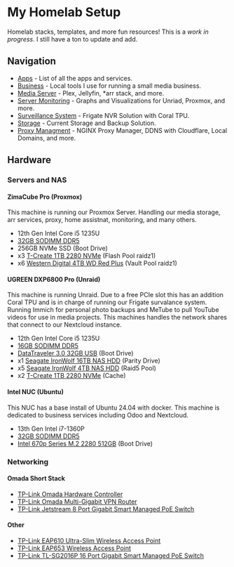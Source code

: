 # My Homelab Setup
Homelab stacks, templates, and more fun resources! This is a *work in progress*. I still have a ton to update and add.

## Navigation
* [Apps](https://github.com/TechHutTV/homelab/tree/main/apps) - List of all the apps and services.
* [Business](https://github.com/TechHutTV/homelab/tree/main/apps) - Local tools I use for running a small media business.
* [Media Server](https://github.com/TechHutTV/homelab/tree/main/media) - Plex, Jellyfin, *arr stack, and more.
* [Server Monitoring](https://github.com/TechHutTV/homelab/tree/main/monitoring) - Graphs and Visualizations for Unriad, Proxmox, and more.
* [Surveillance System](https://github.com/TechHutTV/homelab/tree/main/surveillance) - Frigate NVR Solution with Coral TPU.
* [Storage](https://github.com/TechHutTV/homelab/tree/main/surveillance) - Current Storage and Backup Solution.
* [Proxy Managment](https://github.com/TechHutTV/homelab/tree/main/proxy) - NGINX Proxy Manager, DDNS with Cloudflare, Local Domains, and more.

## Hardware
### Servers and NAS
#### ZimaCube Pro (Proxmox)
This machine is running our Proxmox Server. Handling our media storage, arr services, proxy, home assistnat, monitoring, and many others.
* 12th Gen Intel Core i5 1235U
* [32GB SODIMM DDR5](https://amzn.to/3Um77VB)
* 256GB NVMe SSD (Boot Drive)
* x3 [T-Create 1TB 2280 NVMe](https://amzn.to/4dGvwMx) (Flash Pool raidz1)
* x6 [Western Digital 4TB WD Red Plus](https://amzn.to/4gCpv6d) (Vault Pool raidz1)

#### UGREEN DXP6800 Pro (Unraid)
This machine is running Unraid. Due to a free PCIe slot this has an addition Coral TPU and is in charge of running our Frigate survalance system. Running Immich for personal photo backups and MeTube to pull YouTube videos for use in media projects. This machines handles the network shares that connect to our Nextcloud instance.
* 12th Gen Intel Core i5 1235U
* [16GB SODIMM DDR5](https://amzn.to/3YqeZ9A)
* [DataTraveler 3.0 32GB USB](https://amzn.to/4fovZUR) (Boot Drive)
* x1 [Seagate IronWolf 16TB NAS HDD](https://amzn.to/4eNPXYv) (Parity Drive)
* x5 [Seagate IronWolf 4TB NAS HDD](https://amzn.to/3Y6eyT7) (Raid5 Pool)
* x2 [T-Create 1TB 2280 NVMe](https://amzn.to/4dGvwMx) (Cache)

#### Intel NUC (Ubuntu)
This NUC has a base install of Ubuntu 24.04 with docker. This machine is dedicated to business services including Odoo and Nextcloud.
* 13th Gen Intel i7-1360P
* [32GB SODIMM DDR5](https://amzn.to/3Um77VB)
* [Intel 670p Series M.2 2280 512GB](https://amzn.to/40fOiHn) (Boot Drive)

### Networking
#### Omada Short Stack
* [TP-Link Omada Hardware Controller](https://amzn.to/48vW6H1)
* [TP-Link Omada Multi-Gigabit VPN Router](https://amzn.to/4hmvgoD)
* [TP-Link Jetstream 8 Port Gigabit Smart Managed PoE Switch](https://amzn.to/4hxKqI2)

#### Other
* [TP-Link EAP610 Ultra-Slim Wireless Access Point](https://amzn.to/4e2clNc)
* [TP-Link EAP653 Wireless Access Point](https://amzn.to/48pY8IT)
* [TP-Link TL-SG2016P 16 Port Gigabit Smart Managed PoE Switch](https://amzn.to/3BYq5uV)
